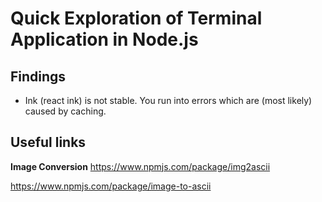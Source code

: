 # Quick Exploration of Terminal Application in Node.js

## Findings

- Ink (react ink) is not stable. You run into errors which are (most likely) caused by caching.

## Useful links

**Image Conversion**
https://www.npmjs.com/package/img2ascii

https://www.npmjs.com/package/image-to-ascii


